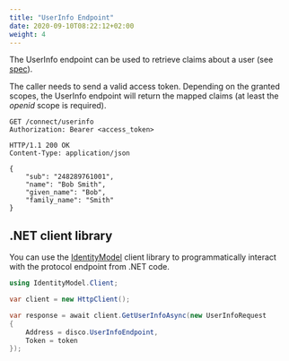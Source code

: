 ```yaml
---
title: "UserInfo Endpoint"
date: 2020-09-10T08:22:12+02:00
weight: 4
---
```


The UserInfo endpoint can be used to retrieve claims about a user (see [spec](https://openid.net/specs/openid-connect-core-1_0.html#UserInfo)). 

The caller needs to send a valid access token.
Depending on the granted scopes, the UserInfo endpoint will return the mapped claims (at least the *openid* scope is required).

```
GET /connect/userinfo
Authorization: Bearer <access_token>
```

```
HTTP/1.1 200 OK
Content-Type: application/json

{
    "sub": "248289761001",
    "name": "Bob Smith",
    "given_name": "Bob",
    "family_name": "Smith"
}
```

## .NET client library
You can use the [IdentityModel](https://identitymodel.readthedocs.io) client library to programmatically interact with the protocol endpoint from .NET code.

```cs
using IdentityModel.Client;

var client = new HttpClient();

var response = await client.GetUserInfoAsync(new UserInfoRequest
{
    Address = disco.UserInfoEndpoint,
    Token = token
});
```